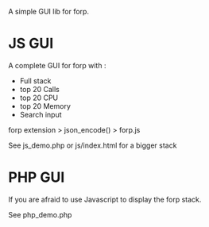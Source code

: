 A simple GUI lib for forp.

# JS GUI #

A complete GUI for forp with :
- Full stack
- top 20 Calls
- top 20 CPU
- top 20 Memory
- Search input

forp extension > json_encode() > forp.js

See js_demo.php
or js/index.html for a bigger stack


# PHP GUI #

If you are afraid to use Javascript to display the forp stack.

See php_demo.php